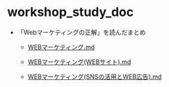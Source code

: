 # workshop_study_doc

- 「Webマーケティングの正解」を読んだまとめ
   - [WEBマーケティング.md](WEBマーケティング.md)

   - [WEBマーケティング(WEBサイト).md](WEBマーケティング(WEBサイト).md)

   - [WEBマーケティング(SNSの活用とWEB広告).md](WEBマーケティング(SNSの活用とWEB広告).md)

